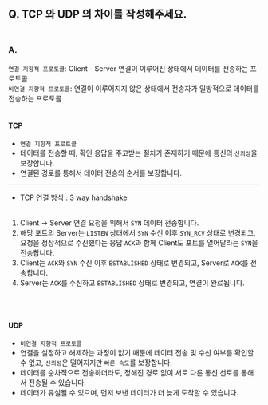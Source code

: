 ## Q. TCP 와 UDP 의 차이를 작성해주세요. <br/><br/>

### A.

`연결 지향적 프로토콜`: Client - Server 연결이 이루어진 상태에서 데이터를 전송하는 프로토콜 <br/>
`비연결 지향적 프로토콜`: 연결이 이루어지지 않은 상태에서 전송자가 일방적으로 데이터를 전송하는 프로토콜 <br/><br/>

#### TCP

- `연결 지향적 프로토콜`
- 데이터를 전송할 때, 확인 응답을 주고받는 절차가 존재하기 때문에 통신의 `신뢰성`을 보장합니다.
- 연결된 경로를 통해서 데이터 전송의 순서를 보장합니다.

---

- TCP 연결 방식 : 3 way handshake <br/><br/>

1. Client -> Server 연결 요청을 위해서 `SYN` 데이터 전송합니다.
2. 해당 포트의 Server는 `LISTEN` 상태에서 `SYN` 수신 이후 `SYN_RCV` 상태로 변경되고, <br/>
   요청을 정상적으로 수신했다는 응답 `ACK`과 함께 Client도 포트를 열어달라는 `SYN`을 전송합니다.
3. Client는 `ACK`와 `SYN` 수신 이후 `ESTABLISHED` 상태로 변경되고, Server로 `ACK`를 전송합니다.
4. Server는 `ACK`를 수신하고 `ESTABLISHED` 상태로 변경되고, 연결이 완료됩니다. <br/><br/>

<br/>

#### UDP

- `비연결 지향적 프로토콜`
- 연결을 설정하고 해제하는 과정이 없기 때문에 데이터 전송 및 수신 여부를 확인할 수 없고, `신뢰성`은 떨어지지만 `빠른 속도`를 보장합니다.
- 데이터를 순차적으로 전송하더라도, 정해진 경로 없이 서로 다른 통신 선로를 통해서 전송될 수 있습니다.
- 데이터가 유실될 수 있으며, 먼저 보낸 데이터가 더 늦게 도착할 수 있습니다.
